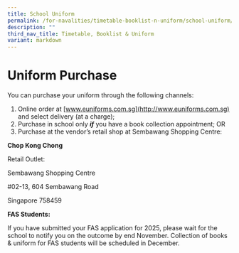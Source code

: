 ```yaml
---
title: School Uniform
permalink: /for-navalities/timetable-booklist-n-uniform/school-uniform/
description: ""
third_nav_title: Timetable, Booklist & Uniform
variant: markdown
---
```

# Uniform Purchase

You can purchase your uniform through the following channels:

1.  Online order at [www.euniforms.com.sg](http://www.euniforms.com.sg) and select delivery (at a charge);
2.  Purchase in school only **_if_** you have a book collection appointment; OR
3.  Purchase at the vendor’s retail shop at Sembawang Shopping Centre:

 **Chop Kong Chong**
 
 Retail Outlet:
 <p>Sembawang Shopping Centre 
</p><p> #02-13, 604 Sembawang Road 
</p><p>Singapore 758459</p>
	

	
**FAS Students:**

If you have submitted your FAS application for 2025, please wait for the school to notify you on the outcome by end November. Collection of books &amp; uniform for FAS students will be scheduled in December.

